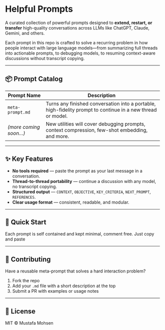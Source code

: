 # Helpful Prompts

A curated collection of powerful prompts designed to **extend, restart, or transfer** high-quality conversations across LLMs like ChatGPT, Claude, Gemini, and others.

Each prompt in this repo is crafted to solve a recurring problem in how people interact with large language models—from summarizing full threads into actionable prompts, to debugging models, to resuming context-aware discussions without transcript copying.

---

## 📦 Prompt Catalog

| Prompt Name            | Description                                                                 |
|------------------------|-----------------------------------------------------------------------------|
| `meta-prompt.md` | Turns any finished conversation into a portable, high-fidelity prompt to continue in a new thread or model. |
| *(more coming soon…)*       | New utilities will cover debugging prompts, context compression, few-shot embedding, and more.          |

---

## ✨ Key Features
- **No tools required** — paste the prompt as your last message in a conversation.
- **Thread-to-thread portability** — continue a discussion with any model, no transcript copying.
- **Structured output** — `CONTEXT`, `OBJECTIVE`, `KEY_CRITERIA`, `NEXT_PROMPT`, `REFERENCES`.
- **Clear usage format** — consistent, readable, and modular.

---

## 🚀 Quick Start

Each prompt is self contained and kept minimal, comment free. Just copy and paste

---

## 🤝 Contributing

Have a reusable meta-prompt that solves a hard interaction problem?
1. Fork the repo
2. Add your `.md` file with a short description at the top
3. Submit a PR with examples or usage notes

---

## 📝 License

MIT © Mustafa Mohsen  
